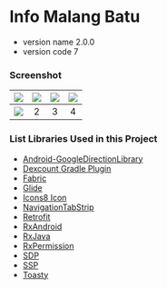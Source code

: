 
# Info Malang Batu #

* version name 2.0.0<br/>
* version code 7

### Screenshot ###
| ![](https://lh3.googleusercontent.com/Ekq12VuakkxoyqtPXuox3TUCxf8tlYTb5OXSOYCfFogV_XFklcb2i1ubDk1mmBKOofW_Gy8qksG2X6rhcwLOhwORinGWB-OjBmV5q9HThBCTLHR3XKcZNTdmlaog4stVdmcjPsTIBoojuDYHFMX0w3fJkBj4iI76P0OYucGBLHg0oBemJdZ7dD5F7sRkVKjP6hHRcF_8bueynxdP8HeaZbbaEdQn0YbPc9-CU8JL__6uDRj0WOsZwvTJ_PV9Hkky7tfUmp1_Jy5E3arqCvIHHkw3KNVPnD-glpby4GZWxGPW2u6KAeZBzINwQydcRtiQFhA_w90wpiPSHR-MUvDOyoLnSWSPi4G8R8Ix4WlaHBz9tPtojZAR5uLX8Pvw7hEDL2Zf6kRcctY6tjucnHb_tpjaR_1VdmkOIKMYsI5UnOPNUpDQqcVIxSLgE0BK4AhZqBDoBoHDMvBS7lSUcro6Gfirwkg7ZM4AOIJs475kZW7___XBggFzQA1eVkU1P53nfdq8fvjEzy7j3CLikaq-S43hI8GZhvOuBf9Q9eGzm_OoQZGnT-7eHuRx81_TYpkbysCVmCLLEyWzMMshnd_axFC12PAw48FpJPpyO5-R5iI5PrH3vVEyBglSIftRYY8=w361-h641-no) | ![](https://lh3.googleusercontent.com/-i50ACR0gNBDQMWJb0BvuF1TCIdnt4fnX7vufQrL2no0nsKNEIyCRIaHAadEAKN44D8u3byVy3NoXGHK7hRoydZRfiSYZKG4ZhGEZUzWE8bKz-Te3j5ouvfRFjelYLCAHXc2FwmmaAlR8FFbAkNojSqRXwf9hNP0gYRSCl6gwQ1mQRL_AIsVmC0Yl7Odl3uU1m2tpVIj9zWmswPquKfuaTcavpZRKqbUNWF9Neck3Z_WScpfwBZI-JeMUKDi7YxOa06mE7YaTzV_JN42fHaiG9SrbaCMoaugrwbUfbY-QDxv9v9X_1IUSUAEFLcp6B6Fn7p7goHL6WOvswhBPNpmxgVRDp4Th1Nq5GsdVeCMkCX2cBp_NIi7LxbloGMwO3yW4Z9H8b-Z3SA840V9i9fNFC7TrpKGoUU6KykovuYAioj370iBEXZj8-JaRIyNKkruORZY6RKPfVGGGFhzHhPDRaV4vpKrfdWhAhWruoGBKvmlVUgkVtnQbOiUXnW_Z7ANOGlwsuIAeuJNM8Suo5QOrBRB8HWemaQc_VDdIh313O2ukLNSaq1--8AQ-Ie_ivUsJS53inGVFpHfeyKJECjUHP3CfkQn3irBiAi0zybX4ngsgh2rbpXIYU0x9RANFKo=w361-h641-no) | ![](https://lh3.googleusercontent.com/NczJNk142xYRpq9JG4diBqwbTiqcjG7sZhluNWhzPvlX8SiR1UWmqaFB3YYxGlQ94d7rQTg7U820Vp6luxkvYuSo1yP8COW4Uj4u-CFrJm3q-wsOWDb42VjcPGvFhnAxnwzW9-BCKJ_aGuWn4IOp0DoUqpkwEAOXqT3A0fi5V-cBM7MKoTbab9HAmEFm762rAfIXZGsT6nQkc0FMYyBUiRtJY2DcQDA0_gaowMqDxxrWkk9rY0B5blSReICgxuA3w84MZqTOMbZTESE-OKHHH8ZVReDlaIIfXbFywPlwyoAyl8b-HS-i_uyxgAZixW4PSGggPU2QpQ34KaT7J3mdwZqIE6zD6BAg_kniqP8lN57i4-NlaS7XEjhO5hxZyzE8gYOSqyGuwr0H5RUGZqAFKb-Q9jpaE3ERjVxcsNbj3h85_Nt-Jx-vkryvtQc2xpapHL8v6Yfx4b9NCRy-fCbSmdhtSv900s5f6lcyD_sMKd90s6_g_cIuld0b5Nb0njd7cS-nb4DPWDAg31cJGUUeNarAwSf5WJU58_XA56qxZJCOItP_4JnMG6iGimw1iDQJhMGIsW9_yn0xm_8PW9KKxBftodGDyHZXkilcYRoQ7D1yESFy6CP_nSfkDnJht_4=w361-h641-no) | ![](https://lh3.googleusercontent.com/nfqaYSK73wgDF172GLc3HLTkpGrJIMMpey0ipM9SPoKxmf_C3WysSybfKVaF_VrjE3eZqQaBE-0OOpK7t8rbXQDd-4_jl2adc3SO_BsgrYCfE1R_C69MwCx7YyaVLaFGoY2oCtiy9NHL-rcDzNLj962vLl-aUwAI26WB9pZgMzUx4if5BWa0sS2bOqyNyUvAfPvT8x-fSXljl8HmXzOg-i-2gcICfd0Mj92Mbu7MKG0Mfcek57crgJEJYlxiG0S5jD3XbIic8Oc_bYTHR08xcIcwtS72pH92A9ZKCcPO7VASxPeuIltg05DuKM0lPAzedOpU4yVEho34hV9_yg60mcUDvdh5yWzR1TMOGiuRjOMLF6ZP1vFJ0FNFJT80_mCJk7O8dJbrcyP17uIsCeMJOnuemgm3Ul1DehKJX-dT23qcqfl2IeE2W34Pqu5rJi_ChtIhDRsMME8WsiXskvOmdTnFQAaaSXz39Q2gJNT8n0mGh3pir4VEeByK9CVcBZ6CwyShdJToYZtdrilMZFIUmoWOBPFSrPNmubvVTvIAB-YilGDVb96YZy2ouHCIuJ7MjzhIMH9exKil2YtqVoFGb3m7rKxVnRZihqDxWQVzOvWhX0DYEv4sRFcfSdwSL2s=w361-h641-no) |
| :---: | :---: | :---: | :---: |
| ![](https://lh3.googleusercontent.com/oXDNyz1rDPOL8SxU5qgVPmxjuB-wRfhKMt6aehJX2h1Ssw2nsQYofB5zwfT3y0HELyRBHtnTafd87hfUzRmQsavkvdLXsh3vCXzq4jdIIA39LBk7jcRUmf__A2VFvwawVukbkPx4zHhV-dHPGkSpWWNLGadPKGY1uudPt3XFS5cVpxBtdP0sbE84BdFvlZYO9n72yCFGzvviJAD0yvUA6RCRuX8CNTYSQ138kTiF3mqva8oBl1YAmiUPPmGRCX4vreRl-Vese4Lz-hjNvz3rzFBoOFVcgQAx3xb-gvwzftD-zXCsPyeTC98HFAxKAU0sjGYg6ajQRZfKcrz5f-_dxCRaA2CqTrzD_DR2K-cbbk1YUMtxM0V-vXJSmPJBG3yxxm4-wZcfrUQrbvyLjWjD9hhcoNpCj0xbx6vmLgIbB98T_PayUdDzLbNl9WdHfwAEUT814uDojTJtCY12jcETMg5-XnXzNBR11m9hZjjHsL3KsZZnYMVkhlMSz6cs-ZMkBnOOaWAsaepLEOPA9b1KRSmUIgipqLN9tK3bWr5s9v-7jH0FGx8R2h3dYKSYPB4nJdVDF1mMrG3qV7jA5slEXdhjsofPU9hik8pceVH-KTOGM9fBaD3oIvMLMvOMuDQ=w361-h641-no) | 2 | 3 | 4 |

### List Libraries Used in this Project ###
* [Android-GoogleDirectionLibrary](https://github.com/akexorcist/Android-GoogleDirectionLibrary)
* [Dexcount Gradle Plugin](https://github.com/KeepSafe/dexcount-gradle-plugin)
* [Fabric](https://www.fabric.io)
* [Glide](https://github.com/bumptech/glide)
* [Icons8 Icon](https://icons8.com/)
* [NavigationTabStrip](https://github.com/Devlight/NavigationTabStrip)
* [Retrofit](https://github.com/square/retrofit)
* [RxAndroid](https://github.com/ReactiveX/RxAndroid)
* [RxJava](https://github.com/ReactiveX/RxJava)
* [RxPermission](https://github.com/tbruyelle/RxPermissions)
* [SDP](https://github.com/intuit/sdp)
* [SSP](https://github.com/intuit/ssp)
* [Toasty](https://github.com/GrenderG/Toasty)
